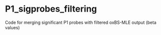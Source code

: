 # P1_sigprobes_filtering
Code for merging significant P1 probes with filtered oxBS-MLE output (beta values)
